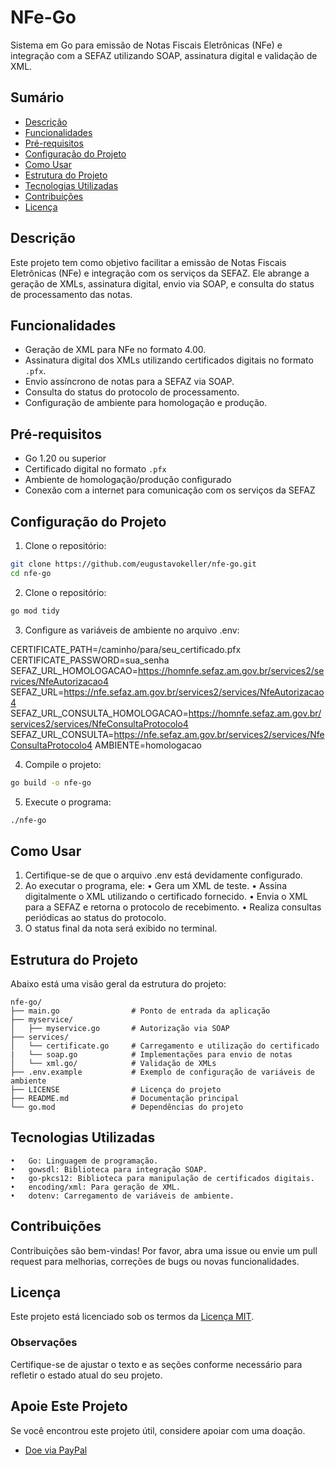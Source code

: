 # NFe-Go

Sistema em Go para emissão de Notas Fiscais Eletrônicas (NFe) e integração com a SEFAZ utilizando SOAP, assinatura digital e validação de XML.

## Sumário

- [Descrição](#descrição)
- [Funcionalidades](#funcionalidades)
- [Pré-requisitos](#pré-requisitos)
- [Configuração do Projeto](#configuração-do-projeto)
- [Como Usar](#como-usar)
- [Estrutura do Projeto](#estrutura-do-projeto)
- [Tecnologias Utilizadas](#tecnologias-utilizadas)
- [Contribuições](#contribuições)
- [Licença](#licença)

## Descrição

Este projeto tem como objetivo facilitar a emissão de Notas Fiscais Eletrônicas (NFe) e integração com os serviços da SEFAZ. Ele abrange a geração de XMLs, assinatura digital, envio via SOAP, e consulta do status de processamento das notas.

## Funcionalidades

- Geração de XML para NFe no formato 4.00.
- Assinatura digital dos XMLs utilizando certificados digitais no formato `.pfx`.
- Envio assíncrono de notas para a SEFAZ via SOAP.
- Consulta do status do protocolo de processamento.
- Configuração de ambiente para homologação e produção.

## Pré-requisitos

- Go 1.20 ou superior
- Certificado digital no formato `.pfx`
- Ambiente de homologação/produção configurado
- Conexão com a internet para comunicação com os serviços da SEFAZ

## Configuração do Projeto

1. Clone o repositório:

```bash
git clone https://github.com/eugustavokeller/nfe-go.git
cd nfe-go
```

2. Clone o repositório:

```bash
go mod tidy
```

3. Configure as variáveis de ambiente no arquivo .env:

CERTIFICATE_PATH=/caminho/para/seu_certificado.pfx
CERTIFICATE_PASSWORD=sua_senha
SEFAZ_URL_HOMOLOGACAO=https://homnfe.sefaz.am.gov.br/services2/services/NfeAutorizacao4
SEFAZ_URL=https://nfe.sefaz.am.gov.br/services2/services/NfeAutorizacao4
SEFAZ_URL_CONSULTA_HOMOLOGACAO=https://homnfe.sefaz.am.gov.br/services2/services/NfeConsultaProtocolo4
SEFAZ_URL_CONSULTA=https://nfe.sefaz.am.gov.br/services2/services/NfeConsultaProtocolo4
AMBIENTE=homologacao

4. Compile o projeto:

```bash
go build -o nfe-go
```

5. Execute o programa:

```bash
./nfe-go
```

## Como Usar

1. Certifique-se de que o arquivo .env está devidamente configurado.
2. Ao executar o programa, ele:
   • Gera um XML de teste.
   • Assina digitalmente o XML utilizando o certificado fornecido.
   • Envia o XML para a SEFAZ e retorna o protocolo de recebimento.
   • Realiza consultas periódicas ao status do protocolo.
3. O status final da nota será exibido no terminal.

## Estrutura do Projeto

Abaixo está uma visão geral da estrutura do projeto:

```plaintext
nfe-go/
├── main.go                # Ponto de entrada da aplicação
├── myservice/       
│   ├── myservice.go       # Autorização via SOAP
├── services/
│   └── certificate.go     # Carregamento e utilização do certificado
|   └── soap.go            # Implementações para envio de notas
│   └── xml.go/            # Validação de XMLs
├── .env.example           # Exemplo de configuração de variáveis de ambiente
├── LICENSE                # Licença do projeto
├── README.md              # Documentação principal
└── go.mod                 # Dependências do projeto
```

## Tecnologias Utilizadas

    •	Go: Linguagem de programação.
    •	gowsdl: Biblioteca para integração SOAP.
    •	go-pkcs12: Biblioteca para manipulação de certificados digitais.
    •	encoding/xml: Para geração de XML.
    •	dotenv: Carregamento de variáveis de ambiente.

## Contribuições

Contribuições são bem-vindas! Por favor, abra uma issue ou envie um pull request para melhorias, correções de bugs ou novas funcionalidades.

## Licença

Este projeto está licenciado sob os termos da [Licença MIT](./LICENSE).

### Observações

Certifique-se de ajustar o texto e as seções conforme necessário para refletir o estado atual do seu projeto.

## Apoie Este Projeto

Se você encontrou este projeto útil, considere apoiar com uma doação.

- [Doe via PayPal](https://www.paypal.com/donate?hosted_button_id=https://www.paypal.com/donate/?business=YG83VYCADSY6E&no_recurring=0&currency_code=BRL)
